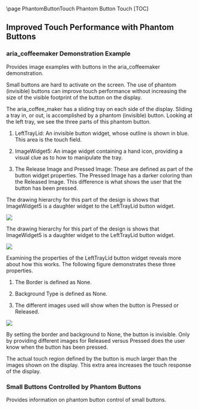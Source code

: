 \page PhantomButtonTouch Phantom Button Touch
[TOC]

## Improved Touch Performance with Phantom Buttons 

### aria_coffeemaker Demonstration Example 
	
Provides image examples with buttons in the aria_coffeemaker demonstration. 

 Small buttons are hard to activate on the screen. The use of phantom (invisible) buttons can improve touch performance without increasing the size of the visible footprint of the button on the display. 

The aria_coffee_maker has a sliding tray on each side of the display. Sliding a tray in, or out, is accomplished by a phantom (invisible) button. Looking at the left tray, we see the three parts of this phantom button.

1. LeftTrayLid: An invisible button widget, whose outline is shown in blue. This area is the touch field.

2. ImageWidget5: An image widget containing a hand icon, providing a visual clue as to how to manipulate the tray.

3. The Release Image and Pressed Image: These are defined as part of the button widget properties. The Pressed Image has a darker coloring than the Released Image. This difference is what shows the user that the button has been pressed.

The drawing hierarchy for this part of the design is shows that ImageWidget5 is a daughter widget to the LeftTrayLid button widget. 


![](https://microchip-mplab-harmony.github.io/gfx/MHGC%20UG%20Lefttraylid.png)

The drawing hierarchy for this part of the design is shows that ImageWidget5 is a daughter widget to the LeftTrayLid button widget. 


![](https://microchip-mplab-harmony.github.io/gfx/MHGC%20UG%20Lefttray%20widget.png)

 Examining the properties of the LeftTrayLid button widget reveals more about how this works. The following figure demonstrates these three properties. 

1. The Border is defined as None. 

2. Background Type is defined as None. 

3. The different images used will show when the button is Pressed or Released. 

![](https://microchip-mplab-harmony.github.io/gfx/MHGC%20UG%20Left%20tray%20lid%20properties%20editor.png)

By setting the border and background to None, the button is invisible. Only by providing different images for Released versus Pressed does the user know when the button has been pressed. 

The actual touch region defined by the button is much larger than the images shown on the display. This extra area increases the touch response of the display.



### Small Buttons Controlled by Phantom Buttons 
	
Provides information on phantom button control of small buttons. 
